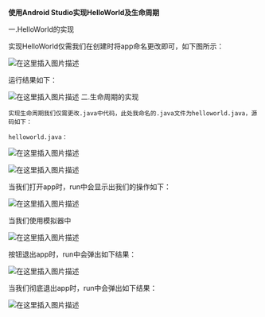 **使用Android Studio实现HelloWorld及生命周期**

一.HelloWorld的实现
  
  实现HelloWorld仅需我们在创建时将app命名更改即可，如下图所示：
  
![在这里插入图片描述](https://img-blog.csdnimg.cn/20190318182901173.png?x-oss-process=image/watermark,type_ZmFuZ3poZW5naGVpdGk,shadow_10,text_aHR0cHM6Ly9ibG9nLmNzZG4ubmV0L3FxXzQyMzA0MjY3,size_16,color_FFFFFF,t_70)

运行结果如下：

![在这里插入图片描述](https://img-blog.csdnimg.cn/20190318183324999.png?x-oss-process=image/watermark,type_ZmFuZ3poZW5naGVpdGk,shadow_10,text_aHR0cHM6Ly9ibG9nLmNzZG4ubmV0L3FxXzQyMzA0MjY3,size_16,color_FFFFFF,t_70)
二.生命周期的实现
  
    实现生命周期我们仅需更改.java中代码，此处我命名的.java文件为helloworld.java，源码如下：

    helloworld.java：
    
![在这里插入图片描述](https://img-blog.csdnimg.cn/20190318185950391.png?x-oss-process=image/watermark,type_ZmFuZ3poZW5naGVpdGk,shadow_10,text_aHR0cHM6Ly9ibG9nLmNzZG4ubmV0L3FxXzQyMzA0MjY3,size_16,color_FFFFFF,t_70)

![在这里插入图片描述](https://img-blog.csdnimg.cn/20190318183215633.png?x-oss-process=image/watermark,type_ZmFuZ3poZW5naGVpdGk,shadow_10,text_aHR0cHM6Ly9ibG9nLmNzZG4ubmV0L3FxXzQyMzA0MjY3,size_16,color_FFFFFF,t_70)

当我们打开app时，run中会显示出我们的操作如下：

![在这里插入图片描述](https://img-blog.csdnimg.cn/20190318183421946.png)

当我们使用模拟器中

![在这里插入图片描述](https://img-blog.csdnimg.cn/20190318183508918.png)

按钮退出app时，run中会弹出如下结果：

![在这里插入图片描述](https://img-blog.csdnimg.cn/20190318183608196.png)

当我们彻底退出app时，run中会弹出如下结果：

![在这里插入图片描述](https://img-blog.csdnimg.cn/2019031818370869.png)

